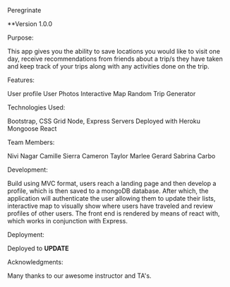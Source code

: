 Peregrinate

**Version 1.0.0

Purpose:

This app gives you the ability to save locations you would like to visit one day, receive recommendations from friends about a trip/s they have taken and keep track of your trips along with any activities done on the trip. 

Features:

User profile
User Photos
Interactive Map
Random Trip Generator

Technologies Used:

 Bootstrap, CSS Grid
 Node, Express Servers
 Deployed with Heroku
 Mongoose
 React

Team Members:

Nivi Nagar
Camille Sierra
Cameron Taylor
Marlee Gerard
Sabrina Carbo


Development:

Build using MVC format, users reach a landing page and then develop a profile, which is then saved to a mongoDB database. After which, the application will authenticate the user allowing them to update their lists, interactive map to visually show where users have traveled and review profiles of other users. The front end is rendered by means of react with, which works in conjunction with Express.

Deployment:

Deployed to **UPDATE**

Acknowledgments:

Many thanks to our awesome instructor and TA's.